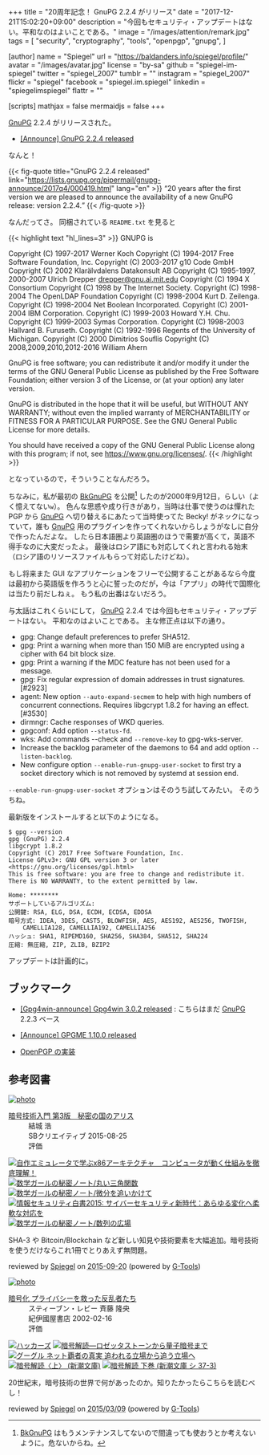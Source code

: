 +++
title = "20周年記念！ GnuPG 2.2.4 がリリース"
date =  "2017-12-21T15:02:20+09:00"
description = "今回もセキュリティ・アップデートはない。平和なのはよいことである。"
image = "/images/attention/remark.jpg"
tags = [
  "security",
  "cryptography",
  "tools",
  "openpgp",
  "gnupg",
]

[author]
  name      = "Spiegel"
  url       = "https://baldanders.info/spiegel/profile/"
  avatar    = "/images/avatar.jpg"
  license   = "by-sa"
  github    = "spiegel-im-spiegel"
  twitter   = "spiegel_2007"
  tumblr    = ""
  instagram = "spiegel_2007"
  flickr    = "spiegel"
  facebook  = "spiegel.im.spiegel"
  linkedin  = "spiegelimspiegel"
  flattr    = ""

[scripts]
  mathjax = false
  mermaidjs = false
+++

[GnuPG] 2.2.4 がリリースされた。

- [[Announce] GnuPG 2.2.4 released](https://lists.gnupg.org/pipermail/gnupg-announce/2017q4/000419.html)

なんと！

{{< fig-quote title="GnuPG 2.2.4 released" link="https://lists.gnupg.org/pipermail/gnupg-announce/2017q4/000419.html" lang="en" >}}
<q>20 years after the first version we are pleased to announce the availability of a new GnuPG release: version 2.2.4.</q>
{{< /fig-quote >}}

なんだってさ。
同梱されている `README.txt` を見ると

{{< highlight text "hl_lines=3" >}}
GNUPG is

  Copyright (C) 1997-2017 Werner Koch
  Copyright (C) 1994-2017 Free Software Foundation, Inc.
  Copyright (C) 2003-2017 g10 Code GmbH
  Copyright (C) 2002 Klarälvdalens Datakonsult AB
  Copyright (C) 1995-1997, 2000-2007 Ulrich Drepper <drepper@gnu.ai.mit.edu>
  Copyright (C) 1994 X Consortium
  Copyright (C) 1998 by The Internet Society.
  Copyright (C) 1998-2004 The OpenLDAP Foundation
  Copyright (C) 1998-2004 Kurt D. Zeilenga.
  Copyright (C) 1998-2004 Net Boolean Incorporated.
  Copyright (C) 2001-2004 IBM Corporation.
  Copyright (C) 1999-2003 Howard Y.H. Chu.
  Copyright (C) 1999-2003 Symas Corporation.
  Copyright (C) 1998-2003 Hallvard B. Furuseth.
  Copyright (C) 1992-1996 Regents of the University of Michigan.
  Copyright (C) 2000 Dimitrios Souflis
  Copyright (C) 2008,2009,2010,2012-2016 William Ahern

  GnuPG is free software; you can redistribute it and/or modify it
  under the terms of the GNU General Public License as published by
  the Free Software Foundation; either version 3 of the License, or
  (at your option) any later version.

  GnuPG is distributed in the hope that it will be useful, but WITHOUT
  ANY WARRANTY; without even the implied warranty of MERCHANTABILITY
  or FITNESS FOR A PARTICULAR PURPOSE.  See the GNU General Public
  License for more details.

  You should have received a copy of the GNU General Public License
  along with this program; if not, see <https://www.gnu.org/licenses/>.
{{< /highlight >}}

となっているので，そういうことなんだろう。

ちなみに，私が最初の [BkGnuPG] を公開[^bgp1] したのが2000年9月12日，らしい（よく憶えてない`w`）。
色んな思惑や成り行きがあり，当時は仕事で使うのは憚れた PGP から [GnuPG] へ切り替えるにあたって当時使ってた Becky! がネックになっていて，誰も [GnuPG] 用のプラグインを作ってくれないからしょうがなしに自分で作ったんだよな。
したら日本語圏より英語圏のほうで需要が高くて，英語不得手なのに大変だったよ。
最後はロシア語にも対応してくれと言われる始末（ロシア語のリソースファイルもらって対応したけどね）。

[^bgp1]: [BkGnuPG] はもうメンテナンスしてないので間違っても使おうとか考えないように。危ないからね。

もし将来また GUI なアプリケーションをフリーで公開することがあるなら今度は最初から英語版を作ろうと心に誓ったのだが，今は「アプリ」の時代で国際化は当たり前だしねぇ。
もう私の出番はないだろう。

与太話はこれくらいにして， [GnuPG] 2.2.4 では今回もセキュリティ・アップデートはない。
平和なのはよいことである。
主な修正点は以下の通り。

* gpg: Change default preferences to prefer SHA512.
* gpg: Print a warning when more than 150 MiB are encrypted using a cipher with 64 bit block size.
* gpg: Print a warning if the MDC feature has not been used for a message.
* gpg: Fix regular expression of domain addresses in trust signatures. [#2923]
* agent: New option `--auto-expand-secmem` to help with high numbers of concurrent connections.  Requires libgcrypt 1.8.2 for having an effect.  [#3530]
* dirmngr: Cache responses of WKD queries.
* gpgconf: Add option `--status-fd`.
* wks: Add commands --check and `--remove-key` to gpg-wks-server.
* Increase the backlog parameter of the daemons to 64 and add option `--listen-backlog`.
* New configure option `--enable-run-gnupg-user-socket` to first try a socket directory which is not removed by systemd at session end.

`--enable-run-gnupg-user-socket` オプションはそのうち試してみたい。
そのうちね。

最新版をインストールすると以下のようになる。

```text
$ gpg --version
gpg (GnuPG) 2.2.4
libgcrypt 1.8.2
Copyright (C) 2017 Free Software Foundation, Inc.
License GPLv3+: GNU GPL version 3 or later <https://gnu.org/licenses/gpl.html>
This is free software: you are free to change and redistribute it.
There is NO WARRANTY, to the extent permitted by law.

Home: ********
サポートしているアルゴリズム:
公開鍵: RSA, ELG, DSA, ECDH, ECDSA, EDDSA
暗号方式: IDEA, 3DES, CAST5, BLOWFISH, AES, AES192, AES256, TWOFISH,
    CAMELLIA128, CAMELLIA192, CAMELLIA256
ハッシュ: SHA1, RIPEMD160, SHA256, SHA384, SHA512, SHA224
圧縮: 無圧縮, ZIP, ZLIB, BZIP2
```

アップデートは計画的に。

## ブックマーク

- [[Gpg4win-announce] Gpg4win 3.0.2 released](http://lists.wald.intevation.org/pipermail/gpg4win-announce/2017-December/000075.html) : こちらはまだ [GnuPG] 2.2.3 ベース
- [[Announce] GPGME 1.10.0 released](https://lists.gnupg.org/pipermail/gnupg-announce/2017q4/000418.html)

- [OpenPGP の実装](/openpgp/)

[GnuPG]: https://gnupg.org/ "The GNU Privacy Guard"
[BkGnuPG]: https://github.com/spiegel-im-spiegel/BkGnuPG "spiegel-im-spiegel/BkGnuPG: GNU Privacy Guard Plug-in for Becky! 2"

## 参考図書

<div class="hreview" ><a class="item url" href="https://www.amazon.co.jp/exec/obidos/ASIN/B015643CPE/baldandersinf-22/"><img src="https://images-fe.ssl-images-amazon.com/images/I/51t6yHHVwEL._SL160_.jpg" alt="photo" class="photo"  /></a><dl ><dt class="fn"><a class="item url" href="https://www.amazon.co.jp/exec/obidos/ASIN/B015643CPE/baldandersinf-22/">暗号技術入門 第3版　秘密の国のアリス</a></dt><dd>結城 浩 </dd><dd>SBクリエイティブ 2015-08-25</dd><dd>評価<abbr class="rating" title="5"><img src="https://images-fe.ssl-images-amazon.com/images/G/01/detail/stars-5-0.gif" alt="" /></abbr> </dd></dl><p class="similar"><a href="https://www.amazon.co.jp/exec/obidos/ASIN/B0148FQNVC/baldandersinf-22/" target="_top"><img src="https://images-fe.ssl-images-amazon.com/images/P/B0148FQNVC.09._SCTHUMBZZZ_.jpg"  alt="自作エミュレータで学ぶx86アーキテクチャ　コンピュータが動く仕組みを徹底理解！"  /></a> <a href="https://www.amazon.co.jp/exec/obidos/ASIN/B00W6NCLJM/baldandersinf-22/" target="_top"><img src="https://images-fe.ssl-images-amazon.com/images/P/B00W6NCLJM.09._SCTHUMBZZZ_.jpg"  alt="数学ガールの秘密ノート/丸い三角関数"  /></a> <a href="https://www.amazon.co.jp/exec/obidos/ASIN/B00Y9EYOIW/baldandersinf-22/" target="_top"><img src="https://images-fe.ssl-images-amazon.com/images/P/B00Y9EYOIW.09._SCTHUMBZZZ_.jpg"  alt="数学ガールの秘密ノート/微分を追いかけて"  /></a> <a href="https://www.amazon.co.jp/exec/obidos/ASIN/B012BYBTZC/baldandersinf-22/" target="_top"><img src="https://images-fe.ssl-images-amazon.com/images/P/B012BYBTZC.09._SCTHUMBZZZ_.jpg"  alt="情報セキュリティ白書2015: サイバーセキュリティ新時代：あらゆる変化へ柔軟な対応を"  /></a> <a href="https://www.amazon.co.jp/exec/obidos/ASIN/B00W6NCLL0/baldandersinf-22/" target="_top"><img src="https://images-fe.ssl-images-amazon.com/images/P/B00W6NCLL0.09._SCTHUMBZZZ_.jpg"  alt="数学ガールの秘密ノート/数列の広場"  /></a> </p>
<p class="description">SHA-3 や Bitcoin/Blockchain など新しい知見や技術要素を大幅追加。暗号技術を使うだけならこれ1冊でとりあえず無問題。</p>
<p class="gtools" >reviewed by <a href='#maker' class='reviewer'>Spiegel</a> on <abbr class="dtreviewed" title="2015-09-20">2015-09-20</abbr> (powered by <a href="http://www.goodpic.com/mt/aws/index.html" >G-Tools</a>)</p>
</div>

<div class="hreview" ><a class="item url" href="https://www.amazon.co.jp/exec/obidos/ASIN/4314009071/baldandersinf-22/"><img src="https://images-fe.ssl-images-amazon.com/images/I/51ZRZ62WKCL._SL160_.jpg" alt="photo" class="photo"  /></a><dl ><dt class="fn"><a class="item url" href="https://www.amazon.co.jp/exec/obidos/ASIN/4314009071/baldandersinf-22/">暗号化 プライバシーを救った反乱者たち</a></dt><dd>スティーブン・レビー 斉藤 隆央 </dd><dd>紀伊國屋書店 2002-02-16</dd><dd>評価<abbr class="rating" title="5"><img src="https://images-fe.ssl-images-amazon.com/images/G/01/detail/stars-5-0.gif" alt="" /></abbr> </dd></dl><p class="similar"><a href="https://www.amazon.co.jp/exec/obidos/ASIN/487593100X/baldandersinf-22/" target="_top"><img src="https://images-fe.ssl-images-amazon.com/images/P/487593100X.09._SCTHUMBZZZ_.jpg"  alt="ハッカーズ"  /></a> <a href="https://www.amazon.co.jp/exec/obidos/ASIN/4105393022/baldandersinf-22/" target="_top"><img src="https://images-fe.ssl-images-amazon.com/images/P/4105393022.09._SCTHUMBZZZ_.jpg"  alt="暗号解読―ロゼッタストーンから量子暗号まで"  /></a> <a href="https://www.amazon.co.jp/exec/obidos/ASIN/4484111160/baldandersinf-22/" target="_top"><img src="https://images-fe.ssl-images-amazon.com/images/P/4484111160.09._SCTHUMBZZZ_.jpg"  alt="グーグル ネット覇者の真実 追われる立場から追う立場へ"  /></a> <a href="https://www.amazon.co.jp/exec/obidos/ASIN/410215972X/baldandersinf-22/" target="_top"><img src="https://images-fe.ssl-images-amazon.com/images/P/410215972X.09._SCTHUMBZZZ_.jpg"  alt="暗号解読〈上〉 (新潮文庫)"  /></a> <a href="https://www.amazon.co.jp/exec/obidos/ASIN/4102159738/baldandersinf-22/" target="_top"><img src="https://images-fe.ssl-images-amazon.com/images/P/4102159738.09._SCTHUMBZZZ_.jpg"  alt="暗号解読 下巻 (新潮文庫 シ 37-3)"  /></a> </p>
<p class="description">20世紀末，暗号技術の世界で何があったのか。知りたかったらこちらを読むべし！</p>
<p class="gtools" >reviewed by <a href='#maker' class='reviewer'>Spiegel</a> on <abbr class="dtreviewed" title="2015-03-09">2015/03/09</abbr> (powered by <a href="http://www.goodpic.com/mt/aws/index.html" >G-Tools</a>)</p>
</div>
